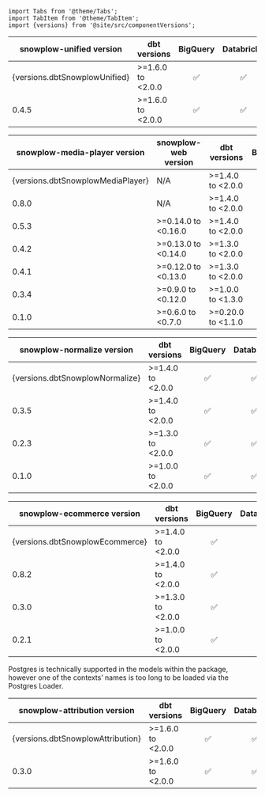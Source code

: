 ```mdx-code-block
import Tabs from '@theme/Tabs';
import TabItem from '@theme/TabItem';
import {versions} from '@site/src/componentVersions';
```

<!-- Note the following tables are wrapped in the additional tags to correctly render the package version, but work the same as normal markdown tables -->

<Tabs groupId="dbt-packages" queryString>

<TabItem value="unified" label="Snowplow Unified Digital" default>

| snowplow-unified version      | dbt versions       | BigQuery | Databricks | Redshift | Snowflake | Postgres | Spark |
| ----------------------------- | ------------------ | :------: | :--------: | :------: | :-------: | :------: | :---: |
| {versions.dbtSnowplowUnified} | >=1.6.0 to \<2.0.0 |    ✅     |     ✅      |    ✅     |     ✅     |    ✅     |   ✅   |
| 0.4.5                         | >=1.6.0 to \<2.0.0 |    ✅     |     ✅      |    ✅     |     ✅     |    ✅     |   ❌   |

</TabItem>

<TabItem value="media" label="Snowplow Media Player">

| snowplow-media-player version     | snowplow-web version | dbt versions        | BigQuery | Databricks | Redshift | Snowflake | Postgres | Spark |
| --------------------------------- | -------------------- | ------------------- | :------: | :--------: | :------: | :-------: | :------: | :---: |
| {versions.dbtSnowplowMediaPlayer} | N/A                  | >=1.4.0 to \<2.0.0  |    ✅     |     ✅      |    ✅     |     ✅     |    ✅     |   ✅   |
| 0.8.0                             | N/A                  | >=1.4.0 to \<2.0.0  |    ✅     |     ✅      |    ✅     |     ✅     |    ✅     |   ❌   |
| 0.5.3                             | >=0.14.0 to \<0.16.0 | >=1.4.0 to \<2.0.0  |    ✅     |     ✅      |    ✅     |     ✅     |    ✅     |   ❌   |
| 0.4.2                             | >=0.13.0 to \<0.14.0 | >=1.3.0 to \<2.0.0  |    ✅     |     ✅      |    ✅     |     ✅     |    ✅     |   ❌   |
| 0.4.1                             | >=0.12.0 to \<0.13.0 | >=1.3.0 to \<2.0.0  |    ✅     |     ✅      |    ✅     |     ✅     |    ✅     |   ❌   |
| 0.3.4                             | >=0.9.0 to \<0.12.0  | >=1.0.0 to \<1.3.0  |    ✅     |     ✅      |    ✅     |     ✅     |    ✅     |   ❌   |
| 0.1.0                             | >=0.6.0 to \<0.7.0   | >=0.20.0 to \<1.1.0 |    ❌     |     ❌      |    ✅     |     ❌     |    ✅     |   ❌   |

</TabItem>
<TabItem value="normalize" label="Snowplow Normalize">

| snowplow-normalize version      | dbt versions       | BigQuery | Databricks | Redshift | Snowflake | Postgres | Spark |
| ------------------------------- | ------------------ | :------: | :--------: | :------: | :-------: | :------: | :---: |
| {versions.dbtSnowplowNormalize} | >=1.4.0 to \<2.0.0 |    ✅     |     ✅      |    ❌     |     ✅     |    ❌     |   ✅   |
| 0.3.5                           | >=1.4.0 to \<2.0.0 |    ✅     |     ✅      |    ❌     |     ✅     |    ❌     |   ❌   |
| 0.2.3                           | >=1.3.0 to \<2.0.0 |    ✅     |     ✅      |    ❌     |     ✅     |    ❌     |   ❌   |
| 0.1.0                           | >=1.0.0 to \<2.0.0 |    ✅     |     ✅      |    ❌     |     ✅     |    ❌     |   ❌   |

</TabItem>
<TabItem value="ecommerce" label="Snowplow Ecommerce">

| snowplow-ecommerce version      | dbt versions       | BigQuery | Databricks | Redshift | Snowflake | Postgres | Spark |
| ------------------------------- | ------------------ | :------: | :--------: | :------: | :-------: | :------: | :---: |
| {versions.dbtSnowplowEcommerce} | >=1.4.0 to \<2.0.0 |    ✅     |     ✅      |    ✅     |     ✅     |    ⚠️     |   ✅   |
| 0.8.2                           | >=1.4.0 to \<2.0.0 |    ✅     |     ✅      |    ✅     |     ✅     |    ⚠️     |   ❌   |
| 0.3.0                           | >=1.3.0 to \<2.0.0 |    ✅     |     ✅      |    ❌     |     ✅     |    ❌     |   ❌   |
| 0.2.1                           | >=1.0.0 to \<2.0.0 |    ✅     |     ✅      |    ❌     |     ✅     |    ❌     |   ❌   |

Postgres is technically supported in the models within the package, however one of the contexts’ names is too long to be loaded via the Postgres Loader.

</TabItem>

<TabItem value="attribution" label="Snowplow Attribution">

| snowplow-attribution version      | dbt versions       | BigQuery | Databricks | Redshift | Snowflake | Postgres | Spark |
| --------------------------------- | ------------------ | :------: | :--------: | :------: | :-------: | :------: | :---: |
| {versions.dbtSnowplowAttribution} | >=1.6.0 to \<2.0.0 |    ✅     |     ✅      |    ✅     |     ✅     |    ❌     |   ✅   |
| 0.3.0                             | >=1.6.0 to \<2.0.0 |    ✅     |     ✅      |    ✅     |     ✅     |    ❌     |   ❌   |

</TabItem>
</Tabs>
